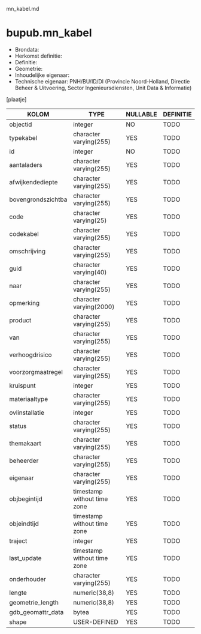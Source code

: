 mn_kabel.md

# bupub.mn_kabel


* Brondata: 
* Herkomst definitie: 
* Definitie: 
* Geometrie: 
* Inhoudelijke eigenaar: 
* Technische eigenaar: PNH/BU/ID/DI (Provincie Noord-Holland, Directie Beheer & Uitvoering, Sector Ingenieursdiensten, Unit Data & Informatie)

[plaatje]


|KOLOM                            |TYPE                       |NULLABLE|DEFINITIE|
|------                           |----                       |-----   |-----    |
|objectid                         |integer                    |NO      |TODO|
|typekabel                        |character varying(255)     |YES     |TODO|
|id                               |integer                    |NO      |TODO|
|aantaladers                      |character varying(255)     |YES     |TODO|
|afwijkendediepte                 |character varying(255)     |YES     |TODO|
|bovengrondszichtba               |character varying(255)     |YES     |TODO|
|code                             |character varying(25)      |YES     |TODO|
|codekabel                        |character varying(255)     |YES     |TODO|
|omschrijving                     |character varying(255)     |YES     |TODO|
|guid                             |character varying(40)      |YES     |TODO|
|naar                             |character varying(255)     |YES     |TODO|
|opmerking                        |character varying(2000)    |YES     |TODO|
|product                          |character varying(255)     |YES     |TODO|
|van                              |character varying(255)     |YES     |TODO|
|verhoogdrisico                   |character varying(255)     |YES     |TODO|
|voorzorgmaatregel                |character varying(255)     |YES     |TODO|
|kruispunt                        |integer                    |YES     |TODO|
|materiaaltype                    |character varying(255)     |YES     |TODO|
|ovlinstallatie                   |integer                    |YES     |TODO|
|status                           |character varying(255)     |YES     |TODO|
|themakaart                       |character varying(255)     |YES     |TODO|
|beheerder                        |character varying(255)     |YES     |TODO|
|eigenaar                         |character varying(255)     |YES     |TODO|
|objbegintijd                     |timestamp without time zone|YES     |TODO|
|objeindtijd                      |timestamp without time zone|YES     |TODO|
|traject                          |integer                    |YES     |TODO|
|last_update                      |timestamp without time zone|YES     |TODO|
|onderhouder                      |character varying(255)     |YES     |TODO|
|lengte                           |numeric(38,8)              |YES     |TODO|
|geometrie_length                 |numeric(38,8)              |YES     |TODO|
|gdb_geomattr_data                |bytea                      |YES     |TODO|
|shape                            |USER-DEFINED               |YES     |TODO|
